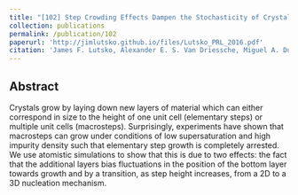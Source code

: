 ```yaml
---
title: "[102] Step Crowding Effects Dampen the Stochasticity of Crystal Growth Kinetics"
collection: publications
permalink: /publication/102
paperurl: 'http://jimlutsko.github.io/files/Lutsko_PRL_2016.pdf'
citation: 'James F. Lutsko, Alexander E. S. Van Driessche, Miguel A. Durán-Olivencia, Dominique Maes, and Mike Sleutel, &quot;Step Crowding Effects Dampen the Stochasticity of Crystal Growth Kinetics&quot;, <i>Phys. Rev. Lett.</i>, <strong>116</strong>, 15501 (2016)'
---
```

Abstract
---
Crystals grow by laying down new layers of material which can either correspond in size to the height of one unit cell (elementary steps) or multiple unit cells (macrosteps). Surprisingly, experiments have shown that macrosteps can grow under conditions of low supersaturation and high impurity density such that elementary step growth is completely arrested. We use atomistic simulations to show that this is due to two effects: the fact that the additional layers bias fluctuations in the position of the bottom layer towards growth and by a transition, as step height increases, from a 2D to a 3D nucleation mechanism.
